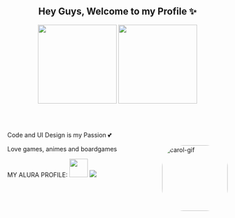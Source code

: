 <h2 align="center"> Hey Guys, Welcome to my Profile ✨ </h1>

<div align="center">
  <img height="180em" src="https://github-readme-stats.vercel.app/api?username=carolineknaip&show_icons=true&theme=cobalt&include_all_commits=true&count_private=true"/>
  <img height="180em" src="https://github-readme-stats.vercel.app/api/top-langs/?username=carolineknaip&layout=compact&langs_count=7&theme=cobalt"/>
</div> 


##
<div style="display: inline_block"><br>
<p>Code and UI Design is my Passion 💕
<p>Love games, animes and boardgames
  <img align="right" alt="carol-gif" height="150" style="border-radius:50px;" src="https://user-images.githubusercontent.com/56215065/178078728-8985720d-244b-4eaf-b30b-d47f3fd1b6f0.gif">
</div>


MY ALURA PROFILE: 
<a href="default.asp"><img src="smiley.gif" style="width:42px;height:42px;"></a>
<a href="https://cursos.alura.com.br/user/carolineknaip"><img src="https://user-images.githubusercontent.com/56215065/177843143-b3f819e5-9dc1-4c7e-baf7-b83b01c08161.png"></a>


